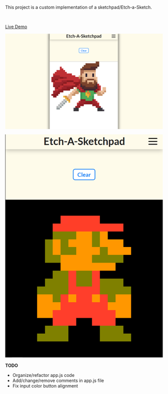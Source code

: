 This project is a custom implementation of a sketchpad/Etch-a-Sketch.

<br>

[Live Demo](https://cassoncode.github.io/etch-a-sketch/) 


![BeardedHeroPixelArt](Images/BeardedHeroPixelArt.png)


![MarioPixelArt](Images/MarioPixelArt.png)


**TODO** 
* Organize/refactor app.js code
* Add/change/remove comments in app.js file
* Fix input color button alignment
